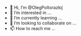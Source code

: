 - 👋 Hi, I’m @OlegPoltorazkij
- 👀 I’m interested in ...
- 🌱 I’m currently learning ...
- 💞️ I’m looking to collaborate on ...
- 📫 How to reach me ...

<!---
OlegPoltorazkij/OlegPoltorazkij is a ✨ special ✨ repository because its `README.md` (this file) appears on your GitHub profile.
You can click the Preview link to take a look at your changes.
--->
